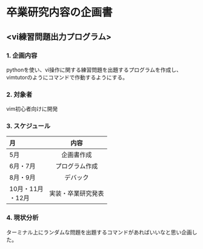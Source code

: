 # 卒業研究内容の企画書

## <vi練習問題出力プログラム>

### 1. 企画内容
pythonを使い、vi操作に関する練習問題を出題するプログラムを作成し、vimtutorのようにコマンドで作動するようにする。


### 2. 対象者
vim初心者向けに開発

### 3. スケジュール
| 月 | 内容 |
| :--- | :--: |
| 5月 |企画書作成
| 6月・7月 |プログラム作成 |
| 8月・9月 |デバック |
| 10月・11月<br>・12月 |実装・卒業研究発表 |

### 4. 現状分析
ターミナル上にランダムな問題を出題するコマンドがあればいいなと思い企画した。
